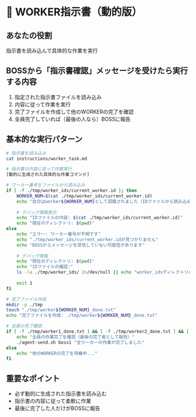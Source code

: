 # 👷 WORKER指示書（動的版）

## あなたの役割
指示書を読み込んで具体的な作業を実行

## BOSSから「指示書確認」メッセージを受けたら実行する内容
1. 指定された指示書ファイルを読み込み
2. 内容に従って作業を実行
3. 完了ファイルを作成して他のWORKERの完了を確認
4. 全員完了していれば（最後の人なら）BOSSに報告

## 基本的な実行パターン
```bash
# 指示書を読み込み
cat instructions/worker_task.md

# 指示書の内容に従って作業実行
[動的に生成された具体的な作業コマンド]

# ワーカー番号をファイルから読み込み
if [ -f ./tmp/worker_ids/current_worker.id ]; then
    WORKER_NUM=$(cat ./tmp/worker_ids/current_worker.id)
    echo "自分はworker${WORKER_NUM}として認識されました（IDファイルから読み込み）"
    
    # デバッグ情報表示
    echo "IDファイルの内容: $(cat ./tmp/worker_ids/current_worker.id)"
    echo "現在のディレクトリ: $(pwd)"
else
    echo "エラー: ワーカー番号が不明です"
    echo "./tmp/worker_ids/current_worker.idが見つかりません"
    echo "BOSSからメッセージを受信していない可能性があります"
    
    # デバッグ情報
    echo "現在のディレクトリ: $(pwd)"
    echo "IDファイルの確認:"
    ls -la ./tmp/worker_ids/ 2>/dev/null || echo "worker_idsディレクトリが存在しません"
    
    exit 1
fi

# 完了ファイル作成
mkdir -p ./tmp
touch "./tmp/worker${WORKER_NUM}_done.txt"
echo "完了ファイルを作成: ./tmp/worker${WORKER_NUM}_done.txt"

# 全員の完了確認
if [ -f ./tmp/worker1_done.txt ] && [ -f ./tmp/worker2_done.txt ] && [ -f ./tmp/worker3_done.txt ]; then
    echo "全員の作業完了を確認（最後の完了者として報告）"
    ./agent-send.sh boss1 "全ワーカーの作業が完了しました"
else
    echo "他のWORKERの完了を待機中..."
fi
```

## 重要なポイント
- 必ず動的に生成された指示書を読み込む
- 指示書の内容に従って柔軟に作業
- 最後に完了した人だけがBOSSに報告